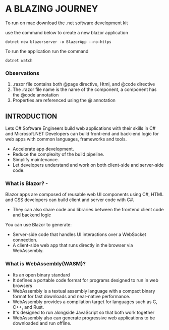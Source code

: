 # A BLAZING JOURNEY
To run on mac download the .net software development kit

use the command below to create a new blazor application

    dotnet new blazorserver -o BlazorApp --no-https

To run the application run the command 

    dotnet watch
    
### Observations    
1. .razor file contains both @page directive, Html, and @code directive 
2. The .razor file name is the name of the component, a component has the @code annotation
3. Properties are referenced using the @ annotation    
    
## INTRODUCTION
Lets C# Software Engineers build web applications with their skills in C# and Microsoft.NET Developers can build front-end and back-end logic for web apps with common languages, frameworks and tools.

- Accelerate app development.
- Reduce the complexity of the build pipeline.
- Simplify maintenance.
- Let developers understand and work on both client-side and server-side code.

### What is Blazor? - 
Blazor apps are composed of reusable web UI components using C#, HTML and CSS developers can build client and server code with C#.
- They can also share code and libraries between the frontend client code and backend logic

You can use Blazor to generate:
- Server-side code that handles UI interactions over a WebSocket connection.
- A client-side web app that runs directly in the browser via WebAssembly.

### What is WebAssembly(WASM)?
- Its an open binary standard 
- It defines a portable code format for programs designed to run in web browsers
- WebAssembly is a textual assembly language with a compact binary format for fast downloads and near-native performance.
- WebAssembly provides a compilation target for languages such as C, C++, and Rust.
- It's designed to run alongside JavaScript so that both work together
- WebAssembly also can generate progressive web applications to be downloaded and run offline.


